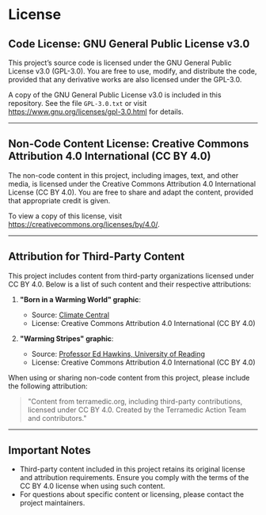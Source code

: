 # License

## Code License: GNU General Public License v3.0

This project’s source code is licensed under the GNU General Public License v3.0 (GPL-3.0). You are free to use, modify, and distribute the code, provided that any derivative works are also licensed under the GPL-3.0.

A copy of the GNU General Public License v3.0 is included in this repository. See the file `GPL-3.0.txt` or visit https://www.gnu.org/licenses/gpl-3.0.html for details.

---

## Non-Code Content License: Creative Commons Attribution 4.0 International (CC BY 4.0)

The non-code content in this project, including images, text, and other media, is licensed under the Creative Commons Attribution 4.0 International License (CC BY 4.0). You are free to share and adapt the content, provided that appropriate credit is given.

To view a copy of this license, visit https://creativecommons.org/licenses/by/4.0/.

---

## Attribution for Third-Party Content

This project includes content from third-party organizations licensed under CC BY 4.0. Below is a list of such content and their respective attributions:

1. **"Born in a Warming World" graphic**:
   - Source: [Climate Central](https://www.climatecentral.org/)
   - License: Creative Commons Attribution 4.0 International (CC BY 4.0)

2. **"Warming Stripes" graphic**:
   - Source: [Professor Ed Hawkins, University of Reading](https://www.showyourstripes.info/)
   - License: Creative Commons Attribution 4.0 International (CC BY 4.0)

When using or sharing non-code content from this project, please include the following attribution:

> "Content from terramedic.org, including third-party contributions, licensed under CC BY 4.0. Created by the Terramedic Action Team and contributors."

---

## Important Notes

- Third-party content included in this project retains its original license and attribution requirements. Ensure you comply with the terms of the CC BY 4.0 license when using such content.
- For questions about specific content or licensing, please contact the project maintainers.